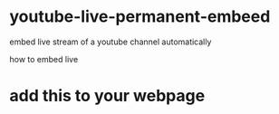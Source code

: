 # youtube-live-permanent-embeed
embed live stream of a youtube channel automatically

how to embed live
# add this to your webpage
<script>id="UC8Z-VjXBtDJTvq6aqkIskPg"; width=640; height=490;</script><script type="text/javascript" src="//cdn.crichd.cx/crichd.js?v=1.33"></script>
